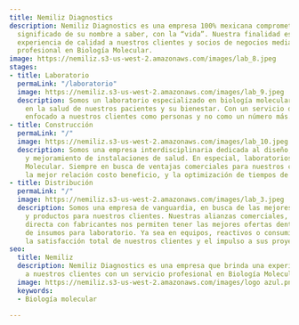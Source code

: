 ```yaml
---
title: Nemiliz Diagnostics
description: Nemiliz Diagnostics es una empresa 100% mexicana comprometida con el
  significado de su nombre a saber, con la “vida”. Nuestra finalidad es brindar una
  experiencia de calidad a nuestros clientes y socios de negocios mediante un servicio
  profesional en Biología Molecular.
image: https://nemiliz.s3-us-west-2.amazonaws.com/images/lab_8.jpeg
stages:
- title: Laboratorio
  permaLink: "/laboratorio"
  image: https://nemiliz.s3-us-west-2.amazonaws.com/images/lab_9.jpeg
  description: Somos un laboratorio especializado en biología molecular , interesados
    en la salud de nuestros pacientes y su bienestar. Con un servicio de calidad y
    enfocado a nuestros clientes como personas y no como un número más.
- title: Construcción
  permaLink: "/"
  image: https://nemiliz.s3-us-west-2.amazonaws.com/images/lab_10.jpeg
  description: Somos una empresa interdisciplinaria dedicada al diseño, construcción
    y mejoramiento de instalaciones de salud. En especial, laboratorios de Biología
    Molecular. Siempre en busca de ventajas comerciales para nuestros clientes, con
    la mejor relación costo beneficio, y la optimización de tiempos de implementación.
- title: Distribución
  permaLink: "/"
  image: https://nemiliz.s3-us-west-2.amazonaws.com/images/lab_3.jpeg
  description: Somos una empresa de vanguardia, en busca de las mejores tecnologías
    y productos para nuestros clientes. Nuestras alianzas comerciales, y tlrelacion
    directa con fabricantes nos permiten tener las mejores ofertas dentro del mercado
    de insumos para laboratorio. Ya sea en equipos, reactivos o consumibles buscamos
    la satisfacción total de nuestros clientes y el impulso a sus proyectos.
seo:
  title: Nemiliz
  description: Nemiliz Diagnostics es una empresa que brinda una experiencia de calidad
    a nuestros clientes con un servicio profesional en Biología Molecular
  image: https://nemiliz.s3-us-west-2.amazonaws.com/images/logo azul.png
  keywords:
  - Biología molecular

---
```

